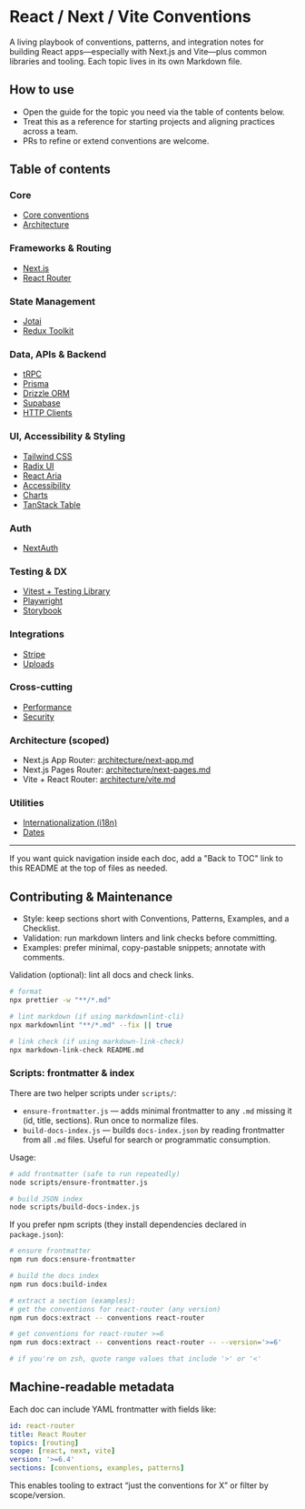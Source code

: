 # React / Next / Vite Conventions

A living playbook of conventions, patterns, and integration notes for building React apps—especially with Next.js and Vite—plus common libraries and tooling. Each topic lives in its own Markdown file.

## How to use

- Open the guide for the topic you need via the table of contents below.
- Treat this as a reference for starting projects and aligning practices across a team.
- PRs to refine or extend conventions are welcome.

## Table of contents

### Core

- [Core conventions](core.md)
- [Architecture](architecture.md)

### Frameworks & Routing

- [Next.js](nextjs.md)
- [React Router](react-router.md)

### State Management

- [Jotai](jotai.md)
- [Redux Toolkit](redux-toolkit.md)

### Data, APIs & Backend

- [tRPC](trpc.md)
- [Prisma](prisma.md)
- [Drizzle ORM](drizzle.md)
- [Supabase](supabase.md)
- [HTTP Clients](http-clients.md)

### UI, Accessibility & Styling

- [Tailwind CSS](tailwind.md)
- [Radix UI](radix-ui.md)
- [React Aria](react-aria.md)
- [Accessibility](accessibility.md)
- [Charts](charts.md)
- [TanStack Table](tanstack-table.md)

### Auth

- [NextAuth](nextauth.md)

### Testing & DX

- [Vitest + Testing Library](vitest-testing-library.md)
- [Playwright](playwright.md)
- [Storybook](storybook.md)

### Integrations

- [Stripe](stripe.md)
- [Uploads](uploads.md)

### Cross-cutting

- [Performance](performance.md)
- [Security](security.md)

### Architecture (scoped)

- Next.js App Router: [architecture/next-app.md](architecture/next-app.md)
- Next.js Pages Router: [architecture/next-pages.md](architecture/next-pages.md)
- Vite + React Router: [architecture/vite.md](architecture/vite.md)

### Utilities

- [Internationalization (i18n)](i18n.md)
- [Dates](dates.md)

---

If you want quick navigation inside each doc, add a "Back to TOC" link to this README at the top of files as needed.

## Contributing & Maintenance

- Style: keep sections short with Conventions, Patterns, Examples, and a Checklist.
- Validation: run markdown linters and link checks before committing.
- Examples: prefer minimal, copy-pastable snippets; annotate with comments.

Validation (optional): lint all docs and check links.

```sh
# format
npx prettier -w "**/*.md"

# lint markdown (if using markdownlint-cli)
npx markdownlint "**/*.md" --fix || true

# link check (if using markdown-link-check)
npx markdown-link-check README.md
```

### Scripts: frontmatter & index

There are two helper scripts under `scripts/`:

- `ensure-frontmatter.js` — adds minimal frontmatter to any `.md` missing it (id, title, sections). Run once to normalize files.
- `build-docs-index.js` — builds `docs-index.json` by reading frontmatter from all `.md` files. Useful for search or programmatic consumption.

Usage:

```sh
# add frontmatter (safe to run repeatedly)
node scripts/ensure-frontmatter.js

# build JSON index
node scripts/build-docs-index.js
```

If you prefer npm scripts (they install dependencies declared in `package.json`):

```sh
# ensure frontmatter
npm run docs:ensure-frontmatter

# build the docs index
npm run docs:build-index

# extract a section (examples):
# get the conventions for react-router (any version)
npm run docs:extract -- conventions react-router

# get conventions for react-router >=6
npm run docs:extract -- conventions react-router -- --version='>=6'

# if you're on zsh, quote range values that include '>' or '<'
```

## Machine-readable metadata

Each doc can include YAML frontmatter with fields like:

```yaml
id: react-router
title: React Router
topics: [routing]
scope: [react, next, vite]
version: '>=6.4'
sections: [conventions, examples, patterns]
```

This enables tooling to extract “just the conventions for X” or filter by scope/version.
